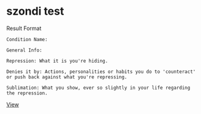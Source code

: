 # szondi test

Result Format

```
Condition Name:

General Info:

Repression: What it is you're hiding.

Denies it by: Actions, personalities or habits you do to 'counteract' or push back against what you're repressing.

Sublimation: What you show, ever so slightly in your life regarding the repression.
```

[View](https://szondi-test.vercel.app/)
